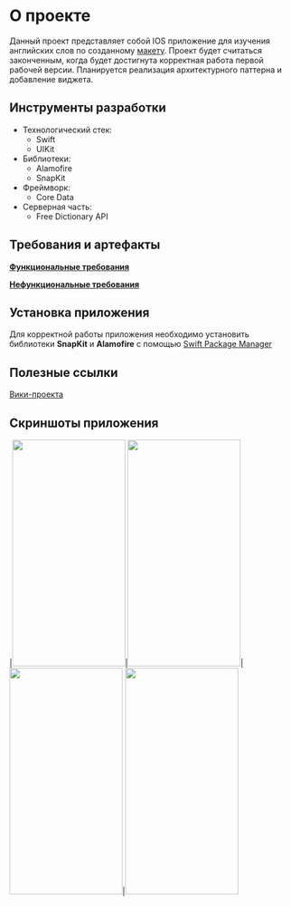# О проекте
Данный проект представляет собой IOS приложение для изучения английских слов по созданному [макету](https://www.figma.com/file/i5xgQyQ90PsIVweFrd3lXX/WordsFactory?node-id=0%3A1). Проект будет считаться законченным, когда будет достигнута корректная работа первой рабочей версии. Планируется реализация архитектурного паттерна и добавление виджета.

## Инструменты разработки
<ul>
  <li>Технологический стек:
    <ul>
      <li>Swift</li>
      <li>UIKit</li> 
    </ul>
  </li>
 <li>Библиотеки:
    <ul>
      <li>Alamofire</li>
      <li>SnapKit</li>
    </ul>
  </li>
  <li>Фреймворк:
    <ul>
      <li>Core Data</li>
    </ul>
  </li>
  <li>Серверная часть:
    <ul>
      <li>Free Dictionary API</li>
    </ul>
  </li>
</ul>

## Требования и артефакты
[**Функциональные требования**](https://science.pm.kreosoft.ru/projects/neverovskiy-maksim-2022/wiki/%D0%A4%D1%83%D0%BD%D0%BA%D1%86%D0%B8%D0%BE%D0%BD%D0%B0%D0%BB%D1%8C%D0%BD%D1%8B%D0%B5_%D1%82%D1%80%D0%B5%D0%B1%D0%BE%D0%B2%D0%B0%D0%BD%D0%B8%D1%8F)

[**Нефункциональные требования**](https://science.pm.kreosoft.ru/projects/neverovskiy-maksim-2022/wiki/%D0%9D%D0%B5%D1%84%D1%83%D0%BD%D0%BA%D1%86%D0%B8%D0%BE%D0%BD%D0%B0%D0%BB%D1%8C%D0%BD%D1%8B%D0%B5_%D1%82%D1%80%D0%B5%D0%B1%D0%BE%D0%B2%D0%B0%D0%BD%D0%B8%D1%8F)

## Установка приложения
Для корректной работы приложения необходимо установить библиотеки **SnapKit** и **Alamofire** с помощью [Swift Package Manager](https://github.com/apple/swift-package-manager)

## Полезные ссылки
[Вики-проекта](https://science.pm.kreosoft.ru/projects/neverovskiy-maksim-2022/wiki/Wiki)

## Скриншоты приложения
|<img src = "https://user-images.githubusercontent.com/80741988/173228807-06db355d-7c2f-48d0-9dc0-3bc5006175c0.png" height="400" width="200" >|<img src = "https://user-images.githubusercontent.com/80741988/173228959-a5a0e08e-ac33-49a9-93cc-b141a1d20088.png" height="400" width="200">|<img src = "https://user-images.githubusercontent.com/80741988/173229155-e657c3b3-bfc8-450f-96e4-942dbc119293.png" height="400" width="200">|<img src = "https://user-images.githubusercontent.com/80741988/173229211-c23b2554-064a-4a58-9c99-0836b71739c2.png" height="400" width="200">
